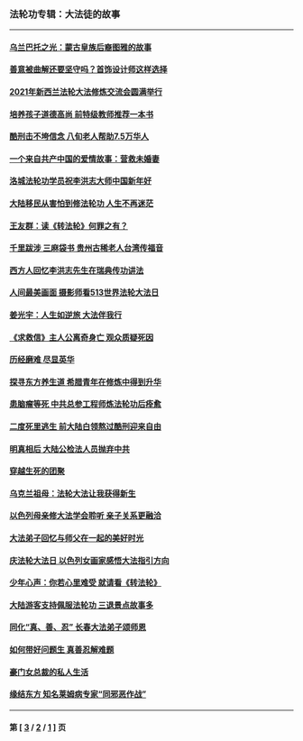 ### 法轮功专辑：大法徒的故事
---
#### [乌兰巴托之光：蒙古皇族后裔图雅的故事](../../pages/nf1147481/n13155759.md?11270430) 
#### [善意被曲解还要坚守吗？首饰设计师这样选择](../../pages/nf1147481/n13077575.md?11270430) 
#### [2021年新西兰法轮大法修炼交流会圆满举行](../../pages/nf1147481/n13033149.md?11270430) 
#### [培养孩子道德高尚 前特级教师推荐一本书](../../pages/nf1147481/n12938640.md?11270430) 
#### [酷刑击不垮信念 八旬老人帮助7.5万华人](../../pages/nf1147481/n12880712.md?11270430) 
#### [一个来自共产中国的爱情故事：营救未婚妻](../../pages/nf1147481/n12778386.md?11270430) 
#### [洛城法轮功学员祝李洪志大师中国新年好](../../pages/nf1147481/n12724685.md?11270430) 
#### [大陆移民从害怕到修法轮功 人生不再迷茫](../../pages/nf1147481/n12414325.md?11270430) 
#### [王友群：读《转法轮》何罪之有？](../../pages/nf1147481/n12408647.md?11270430) 
#### [千里跋涉 三麻袋书 贵州古稀老人台湾传福音](../../pages/nf1147481/n12198750.md?11270430) 
#### [西方人回忆李洪志先生在瑞典传功讲法](../../pages/nf1147481/n12099607.md?11270430) 
#### [人间最美画面 摄影师看513世界法轮大法日](../../pages/nf1147481/n12094118.md?11270430) 
#### [姜光宇：人生如逆旅 大法伴我行](../../pages/nf1147481/n12088664.md?11270430) 
#### [《求救信》主人公离奇身亡 观众质疑死因](../../pages/nf1147481/n11845215.md?11270430) 
#### [历经磨难 尽显英华](../../pages/nf1147481/n11723297.md?11270430) 
#### [探寻东方养生道 希腊青年在修炼中得到升华](../../pages/nf1147481/n11494502.md?11270430) 
#### [患脑瘤等死 中共总参工程师炼法轮功后痊愈](../../pages/nf1147481/n11466682.md?11270430) 
#### [二度死里逃生 前大陆白领熬过酷刑迎来自由](../../pages/nf1147481/n11368594.md?11270430) 
#### [明真相后 大陆公检法人员抛弃中共](../../pages/nf1147481/n11358618.md?11270430) 
#### [穿越生死的团聚](../../pages/nf1147481/n11258922.md?11270430) 
#### [乌克兰祖母：法轮大法让我获得新生](../../pages/nf1147481/n11269457.md?11270430) 
#### [以色列母亲修大法学会聆听 亲子关系更融洽](../../pages/nf1147481/n11268195.md?11270430) 
#### [大法弟子回忆与师父在一起的美好时光](../../pages/nf1147481/n11267759.md?11270430) 
#### [庆法轮大法日 以色列女画家感悟大法指引方向](../../pages/nf1147481/n11267735.md?11270430) 
#### [少年心声：你若心里难受 就请看《转法轮》](../../pages/nf1147481/n11267496.md?11270430) 
#### [大陆游客支持佩服法轮功 三退景点故事多](../../pages/nf1147481/n11267378.md?11270430) 
#### [同化“真、善、忍” 长春大法弟子颂师恩](../../pages/nf1147481/n11266497.md?11270430) 
#### [如何带好问题生 真善忍解难题](../../pages/nf1147481/n11243655.md?11270430) 
#### [豪门女总裁的私人生活](../../pages/nf1147481/n10127794.md?11270430) 
#### [缘结东方 知名莱姆病专家“同邪恶作战”](../../pages/nf1147481/n10682468.md?11270430) 

---
#### 第 [ [3](./3.md?11270430) / [2](./2.md?11270430) / [1](./1.md?11270430) ] 页
